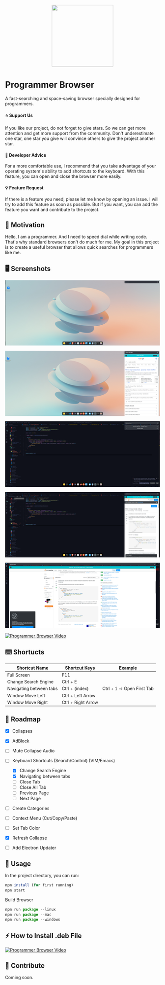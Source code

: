 <p align="center">
  <img src='https://github.com/yessGlory17/programmer-browser/blob/main/assets/icon.png' width='200px' height='200px' />
</p>

# Programmer Browser

A fast-searching and space-saving browser specially designed for programmers.

#### :star: Support Us

If you like our project, do not forget to give stars. So we can get more attention and get more support from the community. Don't underestimate one star, one star you give will convince others to give the project another star.

#### :angel: Developer Advice

For a more comfortable use, I recommend that you take advantage of your operating system's ability to add shortcuts to the keyboard. With this feature, you can open and close the browser more easily.

#### :bulb: Feature Request

If there is a feature you need, please let me know by opening an issue. I will try to add this feature as soon as possible. But if you want, you can add the feature you want and contribute to the project.

## :muscle: Motivation

Hello, I am a programmer. And I need to speed dial while writing code. That's why standard browsers don't do much for me. My goal in this project is to create a useful browser that allows quick searches for programmers like me.

## :desktop_computer: Screenshots

![](./docs/images/pb-1.png)

![pb-2](./docs/images/pb-2.png)

![pb-3](./docs/images/pb-3.png)

![](./docs/images/pb-4.png)

![](./docs/images/pb-5.png)

[![Programmer Browser Video](https://img.youtube.com/vi/viSwzTKtArQ/0.jpg)](https://www.youtube.com/watch?v=viSwzTKtArQ)

## :keyboard: Shortucts

| Shortcut Name           | Shortcut Keys      | Example                    |
| ----------------------- | ------------------ | -------------------------- |
| Full Screen             | F11                |                            |
| Change Search Engine    | Ctrl + E           |                            |
| Navigating between tabs | Ctrl + (index)     | Ctrl + 1 => Open First Tab |
| Window Move Left        | Ctrl + Left Arrow  |                            |
| Window Move Right       | Ctrl + Right Arrow |                            |

## :tada: Roadmap

- [x] Collapses
- [x] AdBlock
- [ ] Mute Collapse Audio
- [ ] Keyboard Shortcuts (Search/Control) (VIM/Emacs)

  - [x] Change Search Engine
  - [x] Navigating between tabs
  - [ ] Close Tab
  - [ ] Close All Tab
  - [ ] Previous Page
  - [ ] Next Page

- [ ] Create Categories
- [ ] Context Menu (Cut/Copy/Paste)
- [ ] Set Tab Color
- [x] Refresh Collapse
- [ ] Add Electron Updater

## :crystal_ball: Usage

In the project directory, you can run:

```js
npm install (for first running)
npm start
```

Build Browser

```js
npm run package --linux
npm run package --mac
npm run package --windows
```

## :zap: How to Install .deb File

[![Programmer Browser Video](https://img.youtube.com/vi/H0FC6WZjqCc/0.jpg)](https://www.youtube.com/watch?v=H0FC6WZjqCc)

## :handshake: Contribute

Coming soon.
